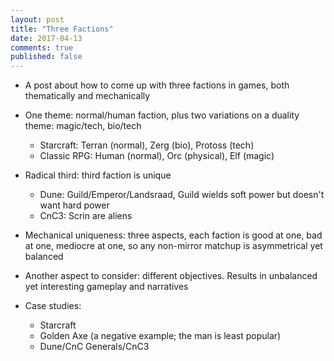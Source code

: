 ```yaml
---
layout: post
title: "Three Factions"
date: 2017-04-13
comments: true
published: false
---
```


- A post about how to come up with three factions in games, both thematically and mechanically
- One theme: normal/human faction, plus two variations on a duality theme: magic/tech, bio/tech
  - Starcraft: Terran (normal), Zerg (bio), Protoss (tech)
  - Classic RPG: Human (normal), Orc (physical), Elf (magic)
- Radical third: third faction is unique
  - Dune: Guild/Emperor/Landsraad, Guild wields soft power but doesn't want hard power
  - CnC3: Scrin are aliens
- Mechanical uniqueness: three aspects, each faction is good at one, bad at one, mediocre at one, so any non-mirror matchup is asymmetrical yet balanced
- Another aspect to consider: different objectives. Results in unbalanced yet interesting gameplay and narratives

- Case studies:
  - Starcraft
  - Golden Axe (a negative example; the man is least popular)
  - Dune/CnC Generals/CnC3
